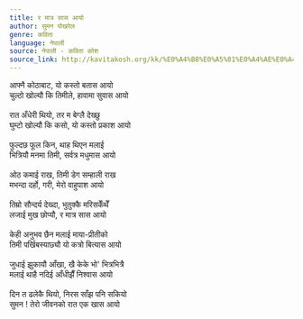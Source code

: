 ```yaml
---
title: र मात्र सास आयो
author: सुमन पोखरेल
genre: कविता
language: नेपाली
source: नेपाली - कविता कोश
source_link: http://kavitakosh.org/kk/%E0%A4%B8%E0%A5%81%E0%A4%AE%E0%A4%A8_%E0%A4%AA%E0%A5%8B%E0%A4%96%E0%A4%B0%E0%A5%87%E0%A4%B2
---
```


आफ्नै कोठाबाट, यो कस्तो बतास आयो  
चुल्ठो खोल्यौ कि तिमीले, हावामा सुवास आयो  
   
रात अँधेरी थियो, तर म बेग्लै देख्छु  
घुम्टो खोल्यौ कि कसो, यो कस्तो प्रकाश आयो  
   
फुल्दछ फूल किन, थाह थिएन मलाई  
भित्रियौ मनमा तिमी, सर्वत्र मधुमास आयो  
   
ओठ कमाई राख, तिमी डेग सम्हाली राख  
मभन्दा दर्हो, गरी, मेरो वाहुपाश आयो  
   
तिम्रो सौन्दर्य देख्दा, भुतुक्कै मरिसकेँथेँ  
लजाई मुख छोप्यौ, र मात्र सास आयो  
   
केही अनुभव छैन मलाई माया-प्रीतीको  
तिमी पर्खिबस्याछ्यौ यो कत्रो बित्यास आयो  
   
जुधाई झुकायौ आँखा, खै केके भो' भित्रभित्रै  
मलाई थाहै नदिई आँधीझैँ निश्वास आयो  
   
दिन त ढलेकै थियो, निरस साँझ पनि सकियो  
सुमन ! तेरो जीवनको रात एक खास आयो
